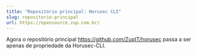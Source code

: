 ```yaml
---
title: "Repositório principal: Horusec CLI"
slug: repositorio-principal
url: https://opensource.zup.com.br/
---
```


Agora o repositório principal https://github.com/ZupIT/horusec passa a ser apenas de propriedade da Horusec-CLI.
